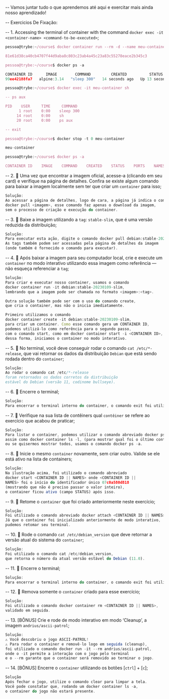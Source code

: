 -- Vamos juntar tudo o que aprendemos até aqui e exercitar mais ainda nosso aprendizado!

-- Exercicios De Fixação:

-- 1. Accessing the terminal of container with the command `docker exec -it <container-name> <command-to-be-executed>`; 
```js
pessoa@trybe:~/course$ docker container run --rm -d --name meu-container alpine:3.14 sleep 300

81e61d38ca40cb4707f44d9aba8c803c23ab4a45c23a83c55278eace2b345c3

pessoa@trybe:~/course$ docker ps -a

CONTAINER ID      IMAGE        COMMAND         CREATED          STATUS      PORTS     NAMES
99ee42188fa7   alpine:3.14   "sleep 300"   14 seconds ago   Up 13 seconds          meu-container

pessoa@trybe:~/course$ docker exec -it meu-container sh

-- ps aux

PID    USER     TIME     COMMAND
      1 root    0:00    sleep 300
     14 root    0:00    sh
     20 root    0:00    ps aux

-- exit

pessoa@trybe:~/course$ docker stop -t 0 meu-container

meu-container

pessoa@trybe:~/course$ docker ps -a

CONTAINER ID    IMAGE    COMMAND    CREATED    STATUS    PORTS    NAMES
```

-- 2. 🚀 Uma vez que encontrar a imagem oficial, acesse-a (clicando em seu card) e verifique na página de detalhes. Confira se existe algum comando para baixar a imagem localmente sem ter que criar um `container` para isso;
```js
Solução: 
Ao acessar a página de detalhes, logo de cara, a página já indica o comando
docker pull <imagem>, esse comando faz apenas o download da imagem, 
sem o processo de criação e execução do container.
```

-- 3. 🚀 Baixe a imagem utilizando a `tag`: `stable-slim`, que é uma versão reduzida da distribuição;
```js
Solução: 
Para executar esta ação, digite o comando docker pull debian:stable-20230109-slim. 
As tags também podem ser acessadas pela página de detalhes da imagem 
(onde também é fornecido o comando para executar). 
```

-- 4. 🚀 Após baixar a imagem para seu computador local, crie e execute um `container` no modo interativo utilizando essa imagem como referência — não esqueça referenciar a `tag`;
```js
Solução: 
Para criar e executar nosso container, usamos o comando 
docker container run -it debian:stable-20230109-slim, 
lembrando que a imagem pode ser chamada no formato <imagem>:<tag>.

Outra solução também pode ser com o uso do comando create, 
que cria o container, mas não o inicia imediatamente.

Primeiro utilizamos o comando 
docker container create -it debian:stable-20230109-slim, 
para criar um container. Como esse comando gera um CONTAINER ID, 
podemos utilizá-lo como referência para o segundo passo, 
com o comando start, como em docker container start -i <CONTAINER ID>, 
dessa forma, iniciamos o container no modo interativo.
```

-- 5. 🚀 No terminal, você deve conseguir rodar o comando `cat /etc/*-release`, que vai retornar os dados da distribuição `Debian` que está sendo rodada dentro do `container`;
```js
Solução: 
Ao rodar o comando cat /etc/*-release 
foram retornados os dados corretos da distribuição 
estável do Debian (versão 11, codinome bullseye).
```

-- 6. 🚀 Encerre o terminal;
```js
Solução: 
Para encerrar o terminal interno do container, o comando exit foi utilizado.
```

-- 7. 🚀 Verifique na sua lista de contêiners qual `contêiner` se refere ao exercício que acabou de praticar;
```js
Solução: 
Para listar o container, podemos utilizar o comando abreviado docker ps -l, 
assim como docker container ls -l, (para mostrar qual foi o último container criado);
ou se quisermos mostrar todos, usamos o comando docker ps -a.
```

-- 8. 🚀 Inicie o mesmo `container` novamente, sem criar outro. Valide se ele está ativo na lista de containers;
```js
Solução: 
Na ilustração acima, foi utilizado o comando abreviado 
docker start <CONTAINER ID || NAMES> onde <CONTAINER ID || 
NAMES> foi o início do identificador único 07c0a580d818 
(mostrando que não é preciso passar o valor inteiro), 
o container ficou ativo (campo STATUS) após isso.
```

-- 9. 🚀 Retome o `container` que foi criado anteriormente neste exercício;
```js
Solução: 
Foi utilizado o comando abreviado docker attach <CONTAINER ID || NAMES>. 
Já que o container foi inicializado anteriormente de modo interativo, 
pudemos retomar seu terminal.
```

-- 10. 🚀 Rode o comando `cat /etc/debian_version` que deve retornar a versão atual do sistema do `container`;
```js
Solução: 
Foi utilizado o comando cat /etc/debian_version, 
que retorna o número da atual versão estável do Debian (11.0).
```

-- 11. 🚀 Encerre o terminal;
```js
Solução: 
Para encerrar o terminal interno do container, o comando exit foi utilizado.
```

-- 12. 🚀 Remova somente o `container` criado para esse exercício;
```js
Solução: 
Foi utilizado o comando docker container rm <CONTAINER ID || NAMES>, 
validado em seguida.
```

-- 13. [BÔNUS] Crie e rode de modo interativo em modo ‘Cleanup’, a imagem `andrius/ascii-patrol`;
```js
Solução: 
⚠️ Você descobriu o jogo ASCII-PATROL! 
⚠️ Para rodar o container e removê-lo logo em seguida (cleanup), 
foi utilizado o comando docker run -it --rm andrius/ascii-patrol, 
onde o -it permite a interação com o jogo pelo terminal 
e o --rm garante que o container será removido ao terminar o jogo.
```

-- 14. [BÔNUS] Encerre o `container` utilizando os botões [`ctrl`] + [`c`];
```js
Solução
Após fechar o jogo, utilize o comando clear para limpar a tela. 
Você pode constatar que, rodando um docker container ls -a, 
o container do jogo não estará presente.
```